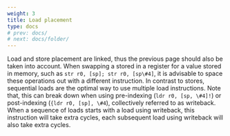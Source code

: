 ```yaml
---
weight: 3
title: Load placement
type: docs
# prev: docs/
# next: docs/folder/
---
```

<style>
  .side-by-side {
    display: flex;
    gap: 10px;
    padding-top: 20px;
    padding-bottom: 20px;
  }
  .box {
    flex: 1;
    border: none;
    box-sizing: border-box;
  }
  @media (max-width: 400px) {
            .side-by-side {
                flex-direction: column;
            }
        }
</style>

Load and store placement are linked, thus the previous page should also be taken into account. When swapping a stored in a register for a value stored in memory, such as `str r0, [sp]; str r0, [sp\#4]`, it is advisable to space these operations out with a different instruction. In contrast to stores, sequential loads are the optimal way to use multiple load instructions. Note that, this can break down when using pre-indexing (`ldr r0, [sp, \#4]!`) or post-indexing (`{ldr r0, [sp], \#4`), collectively referred to as writeback. When a sequence of loads starts with a load using writeback, this instruction will take extra cycles, each subsequent load using writeback will also take extra cycles. 